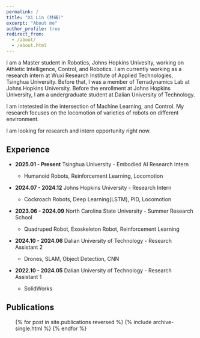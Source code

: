 ```yaml
---
permalink: /
title: "Xi Lin (林曦)"
excerpt: "About me"
author_profile: true
redirect_from: 
  - /about/
  - /about.html
---
```

I am a Master student in Robotics, Johns Hopkins Univesity, working on Athletic Intelligence, Control, and Robotics. I am currently working as a research intern at Wuxi Research Institute of Applied Technologies, Tsinghua University. Before that, I was a member of Terradynamics Lab at Johns Hopkins University. Before the enrollment at Johns Hopkins University, I am a undergraduate student at Dalian University of Technology.

I am intetested in the intersection of Machine Learning, and Control. My research focuses on the locomotion of varieties of robots on different environment.

I am looking for research and intern opportunity right now.

## Experience

- **2025.01 - Present** Tsinghua University -  Embodied AI Research Intern
  - Humanoid Robots, Reinforcement Learning, Locomotion


- **2024.07 - 2024.12** Johns Hopkins University - Research Intern
  - Cockroach Robots, Deep Learning(LSTM), PID, Locomotion


- **2023.06 - 2024.09** North Carolina State University - Summer Research School
  - Quadruped Robot, Exoskeleton Robot, Reinforcement Learning


- **2024.10 - 2024.06** Dalian University of Technology - Research Assistant 2
  - Drones, SLAM, Object Detection, CNN


- **2022.10 - 2024.05** Dalian University of Technology - Research Assistant 1
  - SolidWorks


## Publications

  <ul>{% for post in site.publications reversed %}
    {% include archive-single.html %}
  {% endfor %}</ul>
